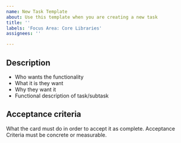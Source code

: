 ```yaml
---
name: New Task Template
about: Use this template when you are creating a new task
title: ''
labels: 'Focus Area: Core Libraries'
assignees: ''

---
```


## Description
- Who wants the functionality
- What it is they want
- Why they want it
- Functional description of task/subtask


## Acceptance criteria
What the card must do in order to accept it as complete. Acceptance Criteria must be concrete or measurable.

